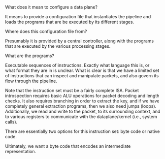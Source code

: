 
What does it mean to configure a data plane?

It means to provide a configuration file that instantiates the
pipeline and loads the programs that are be executed by its different
stages.


Where does this configuration file from?

Presumably it is provided by a central controller, along with the
programs that are executed by the various processing stages.


What are the programs?

Executable sequences of instructions. Exactly what language this
is, or what format they are in is unclear. What is clear is that
we have a limited set of instructions that can inspect and
manipulate packets, and also govern its flow through the pipeline.

Note that the instruction set must be a fairly complete ISA.
Packet introspection requires basic ALU operations for packet
decoding and length checks. It also requires branching in order
to extract the key, and if we have completely general extraction
programs, then we also need jumps (loops). Additionally, we read
and write to the packet, to its surrounding context, and to
various registers to communicate with the dataplane/kernel (i.e.,
system calls).

There are essentially two options for this instruction set:
byte code or native code.

Ultimately, we want a byte code that encodes an intermediate
representation.
